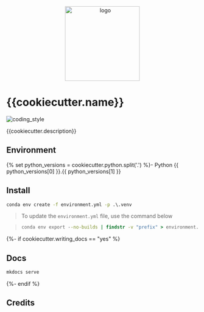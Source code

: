 <div align="center">
    <img src="{{cookiecutter.img}}" alt="logo" height="196">
</div>

# {{cookiecutter.name}}

![coding_style](https://img.shields.io/badge/code%20style-black-000000.svg)

{{cookiecutter.description}}

## Environment

{% set python_versions = cookiecutter.python.split('.') %}- Python {{ python_versions[0] }}.{{ python_versions[1] }}

## Install

```cmd
conda env create -f environment.yml -p .\.venv
```

> To update the `environment.yml` file, use the command below

> ```cmd
> conda env export --no-builds | findstr -v "prefix" > environment.yml
> ```

{%- if cookiecutter.writing_docs == "yes" %}

## Docs

```cmd
mkdocs serve
```
{%- endif %}

## Credits
